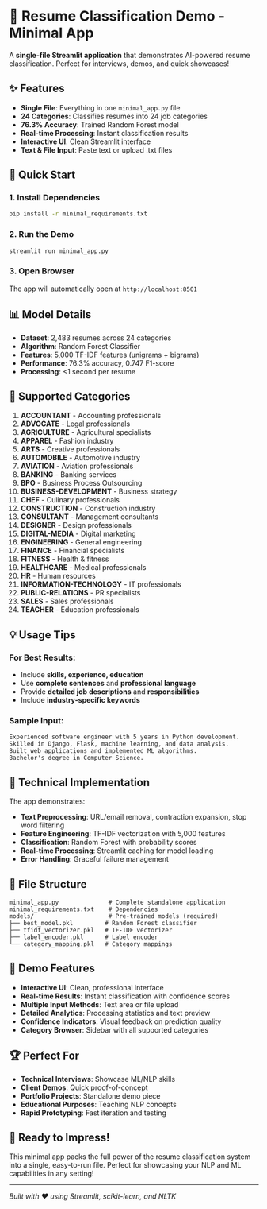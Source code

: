 # 🎯 Resume Classification Demo - Minimal App

A **single-file Streamlit application** that demonstrates AI-powered resume classification. Perfect for interviews, demos, and quick showcases!

## ✨ Features

- **Single File**: Everything in one `minimal_app.py` file
- **24 Categories**: Classifies resumes into 24 job categories
- **76.3% Accuracy**: Trained Random Forest model
- **Real-time Processing**: Instant classification results
- **Interactive UI**: Clean Streamlit interface
- **Text & File Input**: Paste text or upload .txt files

## 🚀 Quick Start

### 1. Install Dependencies
```bash
pip install -r minimal_requirements.txt
```

### 2. Run the Demo
```bash
streamlit run minimal_app.py
```

### 3. Open Browser
The app will automatically open at `http://localhost:8501`

## 📊 Model Details

- **Dataset**: 2,483 resumes across 24 categories
- **Algorithm**: Random Forest Classifier
- **Features**: 5,000 TF-IDF features (unigrams + bigrams)
- **Performance**: 76.3% accuracy, 0.747 F1-score
- **Processing**: <1 second per resume

## 🎯 Supported Categories

1. **ACCOUNTANT** - Accounting professionals
2. **ADVOCATE** - Legal professionals
3. **AGRICULTURE** - Agricultural specialists
4. **APPAREL** - Fashion industry
5. **ARTS** - Creative professionals
6. **AUTOMOBILE** - Automotive industry
7. **AVIATION** - Aviation professionals
8. **BANKING** - Banking services
9. **BPO** - Business Process Outsourcing
10. **BUSINESS-DEVELOPMENT** - Business strategy
11. **CHEF** - Culinary professionals
12. **CONSTRUCTION** - Construction industry
13. **CONSULTANT** - Management consultants
14. **DESIGNER** - Design professionals
15. **DIGITAL-MEDIA** - Digital marketing
16. **ENGINEERING** - General engineering
17. **FINANCE** - Financial specialists
18. **FITNESS** - Health & fitness
19. **HEALTHCARE** - Medical professionals
20. **HR** - Human resources
21. **INFORMATION-TECHNOLOGY** - IT professionals
22. **PUBLIC-RELATIONS** - PR specialists
23. **SALES** - Sales professionals
24. **TEACHER** - Education professionals

## 💡 Usage Tips

### For Best Results:
- Include **skills, experience, education**
- Use **complete sentences** and **professional language**
- Provide **detailed job descriptions** and **responsibilities**
- Include **industry-specific keywords**

### Sample Input:
```
Experienced software engineer with 5 years in Python development. 
Skilled in Django, Flask, machine learning, and data analysis. 
Built web applications and implemented ML algorithms. 
Bachelor's degree in Computer Science.
```

## 🔧 Technical Implementation

The app demonstrates:
- **Text Preprocessing**: URL/email removal, contraction expansion, stop word filtering
- **Feature Engineering**: TF-IDF vectorization with 5,000 features
- **Classification**: Random Forest with probability scores
- **Real-time Processing**: Streamlit caching for model loading
- **Error Handling**: Graceful failure management

## 📁 File Structure

```
minimal_app.py              # Complete standalone application
minimal_requirements.txt    # Dependencies
models/                     # Pre-trained models (required)
├── best_model.pkl         # Random Forest classifier
├── tfidf_vectorizer.pkl   # TF-IDF vectorizer
├── label_encoder.pkl      # Label encoder
└── category_mapping.pkl   # Category mappings
```

## 🎪 Demo Features

- **Interactive UI**: Clean, professional interface
- **Real-time Results**: Instant classification with confidence scores
- **Multiple Input Methods**: Text area or file upload
- **Detailed Analytics**: Processing statistics and text preview
- **Confidence Indicators**: Visual feedback on prediction quality
- **Category Browser**: Sidebar with all supported categories

## 🏆 Perfect For

- **Technical Interviews**: Showcase ML/NLP skills
- **Client Demos**: Quick proof-of-concept
- **Portfolio Projects**: Standalone demo piece
- **Educational Purposes**: Teaching NLP concepts
- **Rapid Prototyping**: Fast iteration and testing

## 🚀 Ready to Impress!

This minimal app packs the full power of the resume classification system into a single, easy-to-run file. Perfect for showcasing your NLP and ML capabilities in any setting!

---
*Built with ❤️ using Streamlit, scikit-learn, and NLTK*